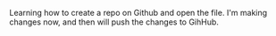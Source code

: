 Learning how to create a repo on Github and open the file. I'm making changes now, and then will push the changes to GihHub.